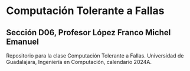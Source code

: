 # Computación Tolerante a Fallas
## Sección D06, Profesor López Franco Michel Emanuel

Repositorio para la clase Computación Tolerante a Fallas. Universidad de Guadalajara, Ingeniería en Computación, calendario 2024A.
